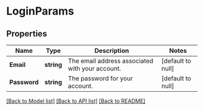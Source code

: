 # LoginParams

## Properties
Name | Type | Description | Notes
------------ | ------------- | ------------- | -------------
**Email** | **string** | The email address associated with your account. | [default to null]
**Password** | **string** | The password for your account. | [default to null]

[[Back to Model list]](../README.md#documentation-for-models) [[Back to API list]](../README.md#documentation-for-api-endpoints) [[Back to README]](../README.md)


